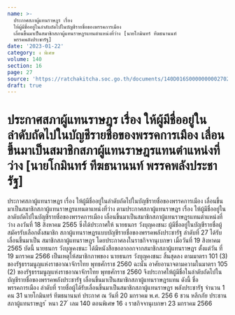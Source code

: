 ```yaml
---
name: >-
  ประกาศสภาผู้แทนราษฎร เรื่อง
  ให้ผู้มีชื่ออยู่ในลำดับถัดไปในบัญชีรายชื่อของพรรคการเมือง
  เลื่อนขึ้นมาเป็นสมาชิกสภาผู้แทนราษฎรแทนตำแหน่งที่ว่าง [นายโกมินทร์ ทีฆธนานนท์
  พรรคพลังประชารัฐ]
date: '2023-01-22'
category: ง พิเศษ
volume: 140
section: 16
page: 27
source: 'https://ratchakitcha.soc.go.th/documents/140D016S0000000002702.pdf'
draft: true
---
```


# ประกาศสภาผู้แทนราษฎร เรื่อง ให้ผู้มีชื่ออยู่ในลำดับถัดไปในบัญชีรายชื่อของพรรคการเมือง เลื่อนขึ้นมาเป็นสมาชิกสภาผู้แทนราษฎรแทนตำแหน่งที่ว่าง [นายโกมินทร์ ทีฆธนานนท์ พรรคพลังประชารัฐ]

ประกาศสภาผู้แทนราษฎร เรื่อง ให้ผู้มีชื่ออยู่ในลำดับถัดไปในบัญชีรายชื่อของพรรคการเมือง เลื่อนขึ้นมาเป็นสมาชิกสภาผู้แทนราษฎรแทนตาแหน่งที่ว่าง ตามประกาศสภาผู้แทนราษฎร เรื่อง ให้ผู้มีชื่ออยู่ในลาดับถัดไปในบัญชีรายชื่อของพรรคการเมือง เลื่อนขึ้นมาเป็นสมาชิกสภาผู้แทนราษฎรแทนตำแหน่งที่ว่าง ลงวันที่ 18 สิงหาคม 2565 ซึ่งได้ประกาศให้ นายธนกร วังบุญคงชนะ ผู้มีชื่ออยู่ในบัญชีรายชื่อผู้สมัครรับเลือกตั้งสมาชิก สภาผู้แทนราษฎรแบบบัญชีรายชื่อของพรรคพลังประชารัฐ ลำดับที่ 27 ได้รับเลื่อนขึ้นมาเป็น สมาชิกสภาผู้แทนราษฎร โดยประกาศลงในราชกิจจานุเบกษา เมื่อวันที่ 19 สิงหาคม 2565 บัดนี้ นายธนกร วังบุญคงชนะ ได้มีหนังสือขอลาออกจากสมาชิกสภาผู้แทนราษฎร ตั้งแต่วัน ที่ 19 มกราคม 2566 เป็นเหตุให้สมาชิกภาพของ นายธนกร วังบุญคงชนะ สิ้นสุดลง ตามมาตรา 101 (3) ของรัฐธรรมนูญแห่งราชอาณาจักรไทย พุทธศักราช 2560 ฉะนั้น อาศัยอานาจตามความในมาตรา 105 (2) ของรัฐธรรมนูญแห่งราชอาณาจักรไทย พุทธศักราช 2560 จึงประกาศให้ผู้มีชื่อในลำดับถัดไปในบัญชีรายชื่อของพรรคพลังประชารัฐ เลื่อนขึ้นมาเป็นสมาชิกสภาผู้แทนราษฎรแทน ดังนี้ ชื่อพรรคการเมือง ลำดับที่ รายชื่อผู้ได้รับเลื่อนขึ้นมาเป็นสมาชิกสภาผู้แทนราษฎร พลังประชารัฐ จำนวน 1 คน 31 นายโกมินทร์ ทีฆธนานนท์ ประกาศ ณ วันที่ 20 มกราคม พ.ศ. 256 6 ชวน หลีกภัย ประธานสภาผู้แทนราษฎร ้ หนา 27 ่ เลม 140 ตอนพิเศษ 16 ง ราชกิจจานุเบกษา 23 มกราคม 2566

